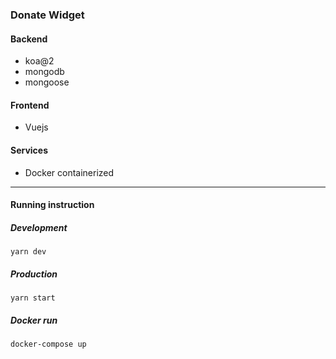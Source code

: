 ### Donate Widget

#### Backend
- koa@2
- mongodb
- mongoose

#### Frontend
- Vuejs

#### Services
- Docker containerized
---
#### Running instruction

##### Development
```shell script
yarn dev
```

##### Production
```shell script
yarn start
```

##### Docker run 
```shell script
docker-compose up
```
